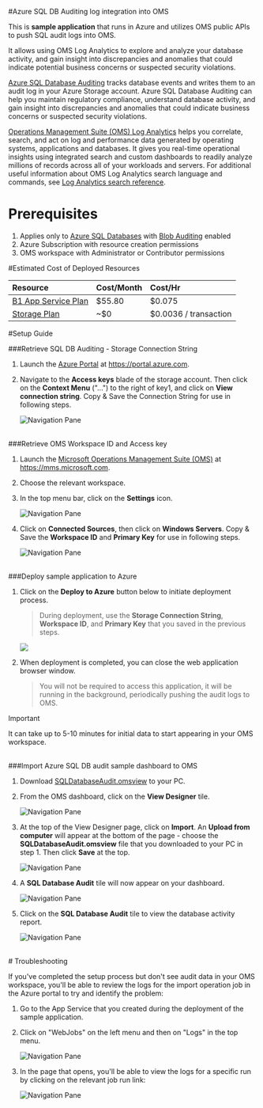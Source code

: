 #Azure SQL DB Auditing log integration into OMS

This is **sample application** that runs in Azure and utilizes OMS public APIs to push SQL audit logs into OMS.

It allows using OMS Log Analytics to explore and analyze your database activity, and gain insight into discrepancies and anomalies that could indicate potential business concerns or suspected security violations.  

[Azure SQL Database Auditing](http://go.microsoft.com/fwlink/?LinkId=403539) tracks database events and writes them to an audit log in your Azure Storage account. Azure SQL Database Auditing can help you maintain regulatory compliance, understand database activity, and gain insight into discrepancies and anomalies that could indicate business concerns or suspected security violations.

[Operations Management Suite (OMS) Log Analytics](https://azure.microsoft.com/en-us/documentation/articles/log-analytics-log-searches/) helps you correlate, search, and act on log and performance data generated by operating systems, applications and databases. It gives you real-time operational insights using integrated search and custom dashboards to readily analyze millions of records across all of your workloads and servers. For additional useful information about OMS Log Analytics search language and commands, see [Log Analytics search reference](https://azure.microsoft.com/en-us/documentation/articles/log-analytics-log-searches/).

# Prerequisites 
1. Applies only to [Azure SQL Databases](https://azure.microsoft.com/en-us/services/sql-database/) with [Blob Auditing](http://go.microsoft.com/fwlink/?LinkId=403539) enabled
2. Azure Subscription with resource creation permissions
3. OMS workspace with Administrator or Contributor permissions

#Estimated Cost of Deployed Resources


|  Resource      | Cost/Month           | Cost/Hr  |
| :------------- |:-------------|:-----|
| [B1 App Service Plan](https://azure.microsoft.com/en-us/pricing/details/app-service/)		| $55.80 | $0.075 |
| [Storage Plan](https://azure.microsoft.com/en-us/pricing/details/storage/)				| ~$0      |   $0.0036 / transaction |

#Setup Guide


###<a id="subheading-2-1">Retrieve SQL DB Auditing - Storage Connection String</a>

1. Launch the [Azure Portal](https://portal.azure.com) at https://portal.azure.com.

2. Navigate to the **Access keys** blade of the storage account. Then click on the **Context Menu** ("...") to the right of key1, and click on **View connection string**. Copy & Save the Connection String for use in following steps.

	![Navigation Pane][1]

<br>
###<a id="subheading-2-2">Retrieve OMS Workspace ID and Access key</a>

1. Launch the [Microsoft Operations Management Suite (OMS)](https://mms.microsoft.com) at https://mms.microsoft.com.

2. Choose the relevant workspace.

3. In the top menu bar, click on the **Settings** icon.

	![Navigation Pane][2]

4. Click on **Connected Sources**, then click on **Windows Servers**. Copy & Save the **Workspace ID** and **Primary Key** for use in following steps.

	![Navigation Pane][3]

<br>
###<a id="subheading-2-3">Deploy sample application to Azure</a>

1. Click on the **Deploy to Azure** button below to initiate deployment process. 

	> During deployment, use the **Storage Connection String**, **Workspace ID**, and **Primary Key** that you saved in the previous steps. 

	<a href="https://azuredeploy.net/" target="_blank"><img src="http://azuredeploy.net/deploybutton.png"></a>

2. When deployment is completed, you can close the web application browser window. 
	
	> You will not be required to access this application, it will be running in the background, periodically pushing the audit logs to OMS.

> [!IMPORTANT]
> It can take up to 5-10 minutes for initial data to start appearing in your OMS workspace.

<br>
###<a id="subheading-2-4">Import Azure SQL DB audit sample dashboard to OMS</a>

1. Download [SQLDatabaseAudit.omsview][101] to your PC.

2. From the OMS dashboard, click on the **View Designer** tile.

	![Navigation Pane][4]

3. At the top of the View Designer page, click on **Import**. An **Upload from computer** will appear at the bottom of the page - choose the **SQLDatabaseAudit.omsview** file that you downloaded to your PC in step 1. Then click **Save** at the top.

	![Navigation Pane][5]

4. A **SQL Database Audit** tile will now appear on your dashboard. 

	![Navigation Pane][6]

5. Click on the **SQL Database Audit** tile to view the database activity report.

	![Navigation Pane][7]


<br>
# Troubleshooting

If you've completed the setup process but don't see audit data in your OMS workspace, you'll be able to review the logs for the import operation job in the Azure portal to try and identify the problem:

1. Go to the App Service that you created during the deployment of the sample application.

2. Click on "WebJobs" on the left menu and then on "Logs" in the top menu.
	
	![Navigation Pane][9]

3. In the page that opens, you'll be able to view the logs for a specific run by clicking on the relevant job run link:

	![Navigation Pane][10]


[1]: ./media/1_storage_access_keys.png
[2]: ./media/2_oms_settings.png
[3]: ./media/3_oms_connected_resources.png
[4]: ./media/4_view_designer_tile.png
[5]: ./media/5_view_designer.png
[6]: ./media/6_sql_database_audit_tile.png
[7]: ./media/7_sql_database_audit_report.png
[8]: http://azuredeploy.net/deploybutton.png
[9]: ./media/9_webjobs_logs.png
[10]: ./media/10_webjobs_logs_2.png

[101]: https://github.com/Microsoft/Azure-SQL-DB-auditing-OMS-integration/blob/master/SQLDatabaseAudit.omsview


